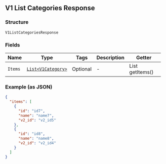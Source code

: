 ## V1 List Categories Response

### Structure

`V1ListCategoriesResponse`

### Fields

| Name | Type | Tags | Description | Getter |
|  --- | --- | --- | --- | --- |
| `Items` | [`List<V1Category>`](/doc/models/v1-category.md) | Optional | - | List<V1Category> getItems() |

### Example (as JSON)

```json
{
  "items": [
    {
      "id": "id7",
      "name": "name7",
      "v2_id": "v2_id5"
    },
    {
      "id": "id8",
      "name": "name8",
      "v2_id": "v2_id4"
    }
  ]
}
```

